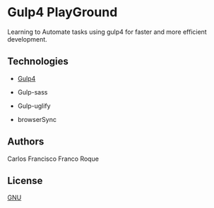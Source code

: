 # Gulp4 PlayGround

Learning to Automate tasks using gulp4 for faster and more efficient development.
## Technologies
* [Gulp4](https://gulpjs.com/)

* Gulp-sass
* Gulp-uglify
* browserSync

## Authors
 Carlos Francisco Franco Roque


## License
[GNU](https://choosealicense.com/licenses/agpl-3.0/)
